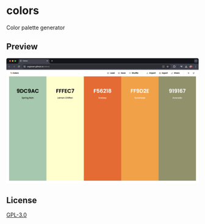 # colors

Color palette generator

## Preview

<img src="./preview/Screenshot 2024-07-01 at 12.26.22 AM.png" alt="" width="600" />

## License

[GPL-3.0](./license)
